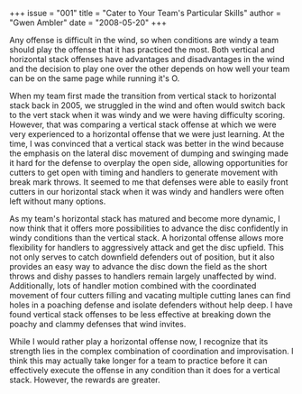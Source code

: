 +++
issue = "001"
title = "Cater to Your Team's Particular Skills"
author = "Gwen Ambler"
date = "2008-05-20"
+++

Any offense is difficult in the wind, so when conditions are windy a team
should play the offense that it has practiced the most. Both vertical and
horizontal stack offenses have advantages and disadvantages in the wind and
the decision to play one over the other depends on how well your team can be
on the same page while running it's O.

When my team first made the transition from vertical stack to horizontal stack
back in 2005, we struggled in the wind and often would switch back to the vert
stack when it was windy and we were having difficulty scoring. However, that
was comparing a vertical stack offense at which we were very experienced to a
horizontal offense that we were just learning. At the time, I was convinced
that a vertical stack was better in the wind because the emphasis on the
lateral disc movement of dumping and swinging made it hard for the defense to
overplay the open side, allowing opportunities for cutters to get open with
timing and handlers to generate movement with break mark throws. It seemed to
me that defenses were able to easily front cutters in our horizontal stack
when it was windy and handlers were often left without many options.

As my team's horizontal stack has matured and become more dynamic, I now think
that it offers more possibilities to advance the disc confidently in windy
conditions than the vertical stack. A horizontal offense allows more
flexibility for handlers to aggressively attack and get the disc upfield. This
not only serves to catch downfield defenders out of position, but it also
provides an easy way to advance the disc down the field as the short throws
and dishy passes to handlers remain largely unaffected by wind. Additionally,
lots of handler motion combined with the coordinated movement of four cutters
filling and vacating multiple cutting lanes can find holes in a poaching
defense and isolate defenders without help deep. I have found vertical stack
offenses to be less effective at breaking down the poachy and clammy defenses
that wind invites.

While I would rather play a horizontal offense now, I recognize that its
strength lies in the complex combination of coordination and improvisation. I
think this may actually take longer for a team to practice before it can
effectively execute the offense in any condition than it does for a vertical
stack. However, the rewards are greater.
